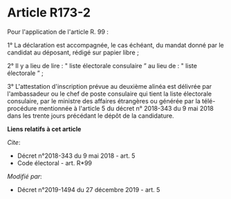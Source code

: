 # Article R173-2

Pour l'application de l'article R. 99 : 

1° La déclaration est accompagnée, le cas échéant, du mandat donné par le candidat au déposant, rédigé sur papier libre ; 

2° Il y a lieu de lire : " liste électorale consulaire ” au lieu de : " liste électorale ” ; 

3° L'attestation d'inscription prévue au deuxième alinéa est délivrée par l'ambassadeur ou le chef de poste consulaire qui
tient la liste électorale consulaire, par le ministre des affaires étrangères ou générée par la télé-procédure mentionnée à
l'article 5 du décret n° 2018-343 du 9 mai 2018 dans les trente jours précédant le dépôt de la candidature.

**Liens relatifs à cet article**

_Cite_:

  - Décret n°2018-343 du 9 mai 2018 - art. 5
  - Code électoral - art. R*99

_Modifié par_:

  - Décret n°2019-1494 du 27 décembre 2019 - art. 5
